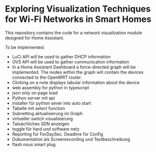 # Exploring Visualization Techniques for Wi-Fi Networks in Smart Homes

This repository contains the code for a network visualization module designed for Home Assistant.

To be implemented:
- LuCi API will be used to gather DHCP information
- OVS API will be used to gather communication information
- In a Home Assistant Dashboard a force-directed graph will be implemented.
  The nodes within the graph will contain the devices connected to the OpenWRT router.
- Clicking on a note displays tabular information about the device
- web assembly for python in typescript
- json only on page load
- Python server mit api
- installer für python sever into auto start
- Tabelle mit select function
- Subnetting aktualisierung im Graph
- virtueller switch visualisierung
- Tatsächliches SDN anzeigen
- toggle für hard und software netz
- Reporting für ForDaySec. Deadline für Config
- Dokumentation als Screenrecording und Textbeschreibung
- flash nous smart plug